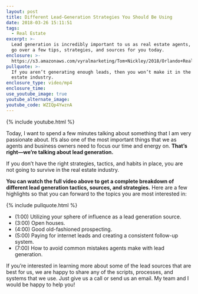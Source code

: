 ```yaml
---
layout: post
title: Different Lead-Generation Strategies You Should Be Using
date: 2018-03-26 15:11:51
tags:
  - Real Estate
excerpt: >-
  Lead generation is incredibly important to us as real estate agents, so I’ll
  go over a few tips, strategies, and sources for you today.
enclosure: >-
  https://s3.amazonaws.com/vyralmarketing/Tom+Nickley/2018/Orlando+Real+Estate+Agent-+Lead+Generation+Strategies.mp4
pullquote: >-
  If you aren’t generating enough leads, then you won’t make it in the real
  estate industry.
enclosure_type: video/mp4
enclosure_time:
use_youtube_image: true
youtube_alternate_image:
youtube_code: WZIQp4YwznA
---
```


{% include youtube.html %}

Today, I want to spend a few minutes talking about something that I am very passionate about. It’s also one of the most important things that we as agents and business owners need to focus our time and energy on. **That’s right—we’re talking about lead generation.**

If you don’t have the right strategies, tactics, and habits in place, you are not going to survive in the real estate industry.&nbsp;

**You can watch the full video above to get a complete breakdown of different lead generation tactics, sources, and strategies.** Here are a few highlights so that you can forward to the topics you are most interested in:

{% include pullquote.html %}

* (1:00) Utilizing your sphere of influence as a lead generation source. &nbsp;
* (3:00) Open houses.&nbsp;
* (4:00) Good old-fashioned prospecting.&nbsp;
* (5:00) Paying for internet leads and creating a consistent follow-up system.&nbsp;
* (7:00) How to avoid common mistakes agents make with lead generation.&nbsp;

If you’re interested in learning more about some of the lead sources that are best for us, we are happy to share any of the scripts, processes, and systems that we use. Just give us a call or send us an email. My team and I would be happy to help you!